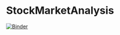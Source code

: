 # StockMarketAnalysis


[![Binder](https://mybinder.org/badge_logo.svg)](https://mybinder.org/v2/gh/ravirejo/StockMarketAnalysis/main)
